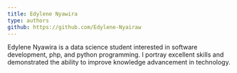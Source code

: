 ```yaml
---
title: Edylene Nyawira
type: authors
github: https://github.com/Edylene-Nyairaw
---
```

Edylene Nyawira is a data science student interested in software development, php, and python programming. I portray excellent skills and demonstrated the ability to improve knowledge advancement in technology.